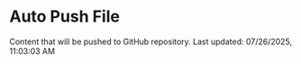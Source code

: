 # Auto Push File

Content that will be pushed to GitHub repository.
Last updated: 07/26/2025, 11:03:03 AM